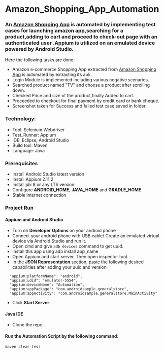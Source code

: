# Amazon_Shopping_App_Automation

### An [Amazon Shopping App](https://play.google.com/store/apps/details?id=com.amazon.mShop.android.shopping) is automated by implementing test cases for launching amazon app,searching for a product,adding to cart and proceed to check-out page with an authenticated user .Appium is utilized on an emulated device powered by Android Studio.
Here the following tasks are done:
- Amazon e-commerce Shopping App extracted from [Amazon Shopping App](https://play.google.com/store/apps/details?id=com.amazon.mShop.android.shopping) is automated by extracting its apk.
- Login Module is implemented including various negative scenarios.
- Searched product named "TV" and choose a product after scrolling down.
- Checked Price and size of the product,finally Added to cart.
- Proceeded to checkout for final payment by credit card or bank cheque.
- Screenshot taken for Success and failed test case,saved in folder.
### Technology: </br>
- Tool: Selenium Webdriver
- Test_Runner: Appium
- IDE: Eclipse, Android Studio
- Build tool: Maven
- Language: Java

### Prerequisites</br>
- Install Android Studio latest version
- Install Appium 2.11.2
- Install jdk 8 or any LTS version
- Configure **ANDROID_HOME**, **JAVA_HOME** and **GRADLE_HOME**
- Stable internet connection

### Project Run

#### Appium and Android Studio
- Turn on **Developer Options** on your android phone
- Connect your android phone with USB cable/ Create an emulated virtual device via Android Studio and run it.
- Open cmd and give ```adb devices``` command to get uuid.
- install this app using adb install app_name
- Open Appium and start server. Then open inspector tool.
- In the **JSON Representation** section, paste the following desired capabilities after adding your uuid and version:

```
  "appium:platformName": "android",
  "appium:udid": "emulator-5554",
  "appium:deviceName": "Automation",
  "appium:appPackage": "com.androidsample.generalstore",
  "appium:appActivity": "com.androidsample.generalstore.MainActivity"

```
- Click **Start Server**.

#### Java IDE

- Clone the repo.

#### Run the Automation Script by the following command:
 ```
 maven clean test 
 ```
